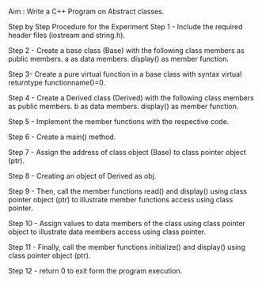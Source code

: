 
Aim : Write a C++ Program on Abstract classes.

Step by Step Procedure for the Experiment
Step 1 - Include the required header files (iostream and string.h).

Step 2 - Create a base class (Base) with the following class members as public members. a as data members. display() as member function.

Step 3- Create a pure virtual function in a base class with syntax virtual returntype functionname()=0.

Step 4 - Create a Derived class (Derived) with the following class members as public members. b as data members. display() as member function.

Step 5 - Implement the member functions with the respective code.

Step 6 - Create a main() method.

Step 7 - Assign the address of class object (Base) to class pointer object (ptr).

Step 8 - Creating an object of Derived as obj.

Step 9 - Then, call the member functions read() and display() using class pointer object (ptr) to illustrate member functions access using class pointer.

Step 10 - Assign values to data members of the class using class pointer object to illustrate data members access using class pointer.

Step 11 - Finally, call the member functions initialize() and display() using class pointer object (ptr).

Step 12 - return 0 to exit form the program execution.
